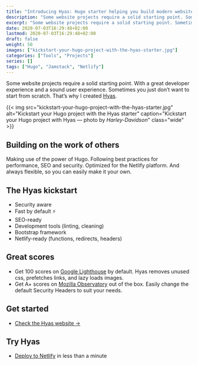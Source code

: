 ```yaml
---
title: "Introducing Hyas: Hugo starter helping you build modern websites"
description: "Some website projects require a solid starting point. Sometimes you just don’t want to start from scratch."
excerpt: "Some website projects require a solid starting point. Sometimes you just don’t want to start from scratch."
date: 2020-07-03T16:29:48+02:00
lastmod: 2020-07-03T16:29:48+02:00
draft: false
weight: 50
images: ["kickstart-your-hugo-project-with-the-hyas-starter.jpg"]
categories: ["Tools", "Projects"]
series: []
tags: ["Hugo", "Jamstack", "Netlify"]
---
```


Some website projects require a solid starting point. With a great developer experience and a sound user experience. Sometimes you just don’t want to start from scratch. That’s why I created [Hyas](https://github.com/h-enk/hyas).

{{< img src="kickstart-your-hugo-project-with-the-hyas-starter.jpg" alt="Kickstart your Hugo project with the Hyas starter" caption="Kickstart your Hugo project with Hyas — photo by <em>Harley-Davidson</em>" class="wide" >}}

## Building on the work of others

Making use of the power of Hugo. Following best practices for performance, SEO and security. Optimized for the Netlify platform. And always flexible, so you can easily make it your own.

## The Hyas kickstart

- Security aware
- Fast by default ⚡️
- SEO-ready
- Development tools (linting, cleaning)
- Bootstrap framework
- Netlify-ready (functions, redirects, headers)

## Great scores

- Get 100 scores on [Google Lighthouse](https://googlechrome.github.io/lighthouse/viewer/?gist=8b7aec005ae7b9e128ad5c4e2f125fea) by default. Hyas removes unused css, prefetches links, and lazy loads images.
- Get A+ scores on [Mozilla Observatory](https://observatory.mozilla.org/analyze/hyas.netlify.app) out of the box. Easily change the default Security Headers to suit your needs.

## Get started

- [Check the Hyas website →](https://gethyas.com/)

## Try Hyas

- [Deploy to Netlify](https://app.netlify.com/start/deploy?repository=https://github.com/h-enk/hyas) in less than a minute
